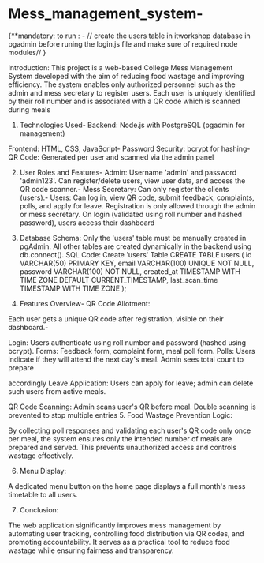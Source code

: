 # Mess_management_system-
{**mandatory:
to run : - // create the users table in itworkshop database in pgadmin  before runing the login.js file and make sure of required node modules//
}




Introduction:
 					This project is a web-based College Mess Management System developed with the aim of reducing food wastage and improving efficiency. The system enables only authorized personnel such as the admin and mess secretary to register users. Each user is uniquely identified by their roll number and is associated with a QR code which is scanned during meals
 
1.	Technologies Used-
Backend: Node.js with PostgreSQL (pgadmin for management)

 Frontend: HTML, CSS, JavaScript- Password Security: bcrypt for hashing- QR Code: Generated per user and scanned via the admin panel


2.	User Roles and Features-
	 Admin: Username 'admin' and password 'admin123'. Can register/delete users, view user data, and access the QR code scanner.- Mess Secretary: Can only register the clients (users).- Users: Can log in, view QR code, submit feedback, complaints, polls, and apply for leave. Registration is only allowed through the admin or mess secretary. On login (validated using roll number and hashed password), users access their dashboard

3.	Database Schema:
 Only the 'users' table must be manually created in pgAdmin. All other tables are created dynamically in the backend using db.connect(). 
SQL Code: Create 'users' Table
CREATE TABLE users (
    id VARCHAR(50) PRIMARY KEY,
    email VARCHAR(100) UNIQUE NOT NULL,
    password VARCHAR(100) NOT NULL,
    created_at TIMESTAMP WITH TIME ZONE DEFAULT CURRENT_TIMESTAMP,
    last_scan_time TIMESTAMP WITH TIME ZONE );
4.	Features Overview- QR Code Allotment:

 Each user gets a unique QR code after registration, visible on their dashboard.-

 Login: Users authenticate using roll number and password (hashed using bcrypt).
Forms: Feedback form, complaint form, meal poll form.
Polls: Users indicate if they will attend the next day's meal. Admin sees total count to prepare 

accordingly Leave Application: Users can apply for leave; admin can delete such users from active meals.

QR Code Scanning: Admin scans user's QR before meal. Double scanning is prevented to stop multiple entries
5.	Food Wastage Prevention Logic:

 By collecting poll responses and validating each user's QR code only once per meal, the system ensures only the intended number of meals are prepared and served. This prevents unauthorized access and controls wastage effectively. 


6.	Menu Display:

 A dedicated menu button on the home page displays a full month's mess timetable to all users. 

7.	Conclusion:

 The web application significantly improves mess management by automating user tracking, controlling food distribution via QR codes, and promoting accountability. It serves as a practical tool to reduce food wastage while ensuring fairness and transparency.

